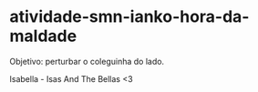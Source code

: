 # atividade-smn-ianko-hora-da-maldade
Objetivo: perturbar o coleguinha do lado. 

Isabella - Isas And The Bellas <3